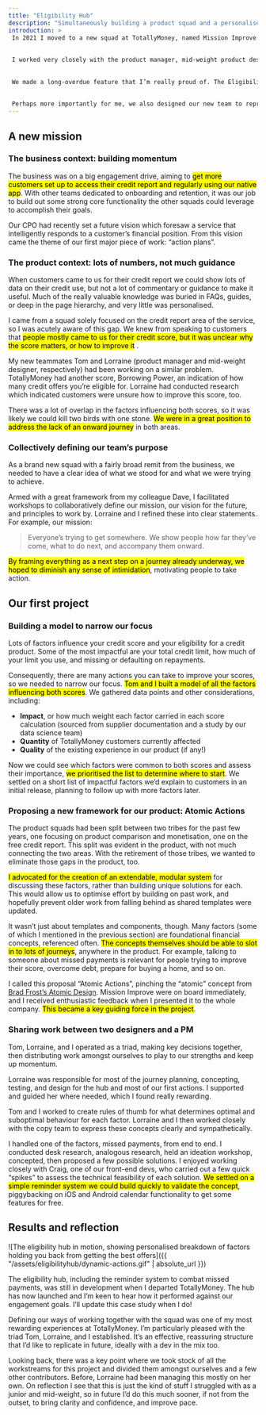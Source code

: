 ```yaml
---
title: "Eligibility Hub"
description: "Simultaneously building a product squad and a personalised credit commentary feature"
introduction: >
 In 2021 I moved to a new squad at TotallyMoney, named Mission Improve. We were tasked with “helping customers improve their financial situation and build financial momentum”.
 
 
 I worked very closely with the product manager, mid-weight product designer, and developers to set the tone for our new team, interpret our remit from the company, and take our first steps towards the company’s long term vision.
 
 
 We made a long-overdue feature that I’m really proud of. The Eligibility Hub highlights issues with your credit that are holding you back. Crucially, it doesn’t stop there, suggesting actions you can take to make a difference.
 
 
 Perhaps more importantly for me, we also designed our new team to represent our values and work the way we wanted.
---
```


## A new mission

### The business context: building momentum

The business was on a big engagement drive, aiming to <mark>get more customers set up to access their credit report and regularly using our native app</mark>. With other teams dedicated to onboarding and retention, it was our job to build out some strong core functionality the other squads could leverage to accomplish their goals.

Our CPO had recently set a future vision which foresaw a service that intelligently responds to a customer’s financial position. From this vision came the theme of our first major piece of work: “action plans”.

### The product context: lots of numbers, not much guidance

When customers came to us for their credit report we could show lots of data on their credit use, but not a lot of commentary or guidance to make it useful. Much of the really valuable knowledge was buried in FAQs, guides, or deep in the page hierarchy, and very little was personalised.

I came from a squad solely focused on the credit report area of the service, so I was acutely aware of this gap. We knew from speaking to customers that <mark>people mostly came to us for their credit score, but it was unclear why the score matters, or how to improve it</mark> .

My new teammates Tom and Lorraine (product manager and mid-weight designer, respectively) had been working on a similar problem. TotallyMoney had another score, Borrowing Power, an indication of how many credit offers you’re eligible for. Lorraine had conducted research which indicated customers were unsure how to improve this score, too.

There was a lot of overlap in the factors influencing both scores, so it was likely we could kill two birds with one stone. <mark>We were in a great position to address the lack of an onward journey</mark> in both areas.

### Collectively defining our team’s purpose

As a brand new squad with a fairly broad remit from the business, we needed to have a clear idea of what we stood for and what we were trying to achieve.

Armed with a great framework from my colleague Dave, I facilitated workshops to collaboratively define our mission, our vision for the future, and principles to work by. Lorraine and I refined these into clear statements. For example, our mission:

> Everyone’s trying to get somewhere. We show people how far they’ve come, what to do next, and accompany them onward.


<mark>By framing everything as a next step on a journey already underway, we hoped to diminish any sense of intimidation</mark>, motivating people to take action.

## Our first project

### Building a model to narrow our focus

Lots of factors influence your credit score and your eligibility for a credit product. Some of the most impactful are your total credit limit, how much of your limit you use, and missing or defaulting on repayments.

Consequently, there are many actions you can take to improve your scores, so we needed to narrow our focus. <mark>Tom and I built a model of all the factors influencing both scores</mark>. We gathered data points and other considerations, including:

- **Impact**, or how much weight each factor carried in each score calculation (sourced from supplier documentation and a study by our data science team)
- **Quantity** of TotallyMoney customers currently affected
- **Quality** of the existing experience in our product (if any!)

Now we could see which factors were common to both scores and assess their importance, <mark>we prioritised the list to determine where to start</mark>. We settled on a short list of impactful factors we’d explain to customers in an initial release, planning to follow up with more factors later.

### Proposing a new framework for our product: Atomic Actions

The product squads had been split between two tribes for the past few years, one focusing on product comparison and monetisation, one on the free credit report. This split was evident in the product, with not much connecting the two areas. With the retirement of those tribes, we wanted to eliminate those gaps in the product, too.

<mark>I advocated for the creation of an extendable, modular system</mark> for discussing these factors, rather than building unique solutions for each. This would allow us to optimise effort by building on past work, and hopefully prevent older work from falling behind as shared templates were updated.

It wasn’t just about templates and components, though. Many factors (some of which I mentioned in the previous section) are foundational financial concepts, referenced often. <mark>The concepts themselves should be able to slot in to lots of journeys</mark>, anywhere in the product. For example, talking to someone about missed payments is relevant for people trying to improve their score, overcome debt, prepare for buying a home, and so on.

I called this proposal “Atomic Actions”, pinching the “atomic” concept from [Brad Frost’s Atomic Design](https://bradfrost.com/blog/post/atomic-web-design/). Mission Improve were on board immediately, and I received enthusiastic feedback when I presented it to the whole company. <mark>This became a key guiding force in the project</mark>.

### Sharing work between two designers and a PM

Tom, Lorraine, and I operated as a triad, making key decisions together, then distributing work amongst ourselves to play to our strengths and keep up momentum.

Lorraine was responsible for most of the journey planning, concepting, testing, and design for the hub and most of our first actions. I supported and guided her where needed, which I found really rewarding.

Tom and I worked to create rules of thumb for what determines optimal and suboptimal behaviour for each factor. Lorraine and I then worked closely with the copy team to express these concepts clearly and sympathetically.

I handled one of the factors, missed payments, from end to end. I conducted desk research, analogous research, held an ideation workshop, concepted, then proposed a few possible solutions. I enjoyed working closely with Craig, one of our front-end devs, who carried out a few quick “spikes” to assess the technical feasibility of each solution. <mark>We settled on a simple reminder system we could build quickly to validate the concept</mark>, piggybacking on iOS and Android calendar functionality to get some features for free.

## Results and reflection

![The eligibility hub in motion, showing personalised breakdown of factors holding you back from getting the best offers]({{ "/assets/eligibilityhub/dynamic-actions.gif" | absolute_url }})

The eligibility hub, including the reminder system to combat missed payments, was still in development when I departed TotallyMoney. The hub has now launched and I’m keen to hear how it performed against our engagement goals. I’ll update this case study when I do!

Defining our ways of working together with the squad was one of my most rewarding experiences at TotallyMoney. I’m particularly pleased with the triad Tom, Lorraine, and I established. It’s an effective, reassuring structure that I’d like to replicate in future, ideally with a dev in the mix too.

Looking back, there was a key point where we took stock of all the workstreams for this project and divided them amongst ourselves and a few other contributors. Before, Lorraine had been managing this mostly on her own. On reflection I see that this is just the kind of stuff I struggled with as a junior and mid-weight, so in future I’d do this much sooner, if not from the outset, to bring clarity and confidence, and improve pace.